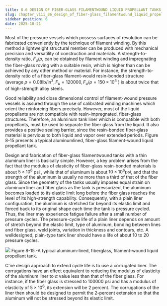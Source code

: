 ```yaml
---
title: 8.6 DESIGN OF FIBER-GLASS FILAMENTWOUND LIQUID PROPELLANT TANKS
slug: chapter_viii_86_design_of_fiber-glass_filamentwound_liquid_propellant_tanks
sidebar_position: 6
date: 2025-10-21
---
```


Most of the pressure vessels which possess surfaces of revolution can be fabricated conveniently by the technique of filament winding. By this method a lightweight structural member can
be produced with mechanical precision and versatility of construction and materials. A strength-to-density ratio, $F_{u} / \rho$, can be obtained by filament winding and impregnating the fiber-glass roving with a suitable resin, which is higher than can be achieved by any other method or material. For instance, the strength-to-density ratio of a fiber-glass filament-would resin-bonded structure (average $\rho=0.08 \mathrm{lb} / \mathrm{in}^{3}, F_{u}=120000, F_{u} / \rho =150 \times 10^{4}$ ) is about twice that of high-strength alloy steels.

Good reliability and close dimensional control of filament-wound pressure vessels is assured through the use of calibrated winding machines which orient the reinforcing fibers precisely. However, most of the liquid propellants are not compatible with resin-impregnated, fiber-glass structures. Therefore, an aluminum tank liner which is compatible with both propellants, must be used to separate the fiber glass from the liquid. It also provides a positive sealing barrier, since the resin-bonded fiber-glass material is pervious to both liquid and vapor over extended periods. Figure 8-15 presents a typical aluminumlined, fiber-glass filament-wound liquid propellant tank.

Design and fabrication of fiber-glass filamentwound tanks with a thin aluminum liner is basically simple. However, a key problem arises from the fact that the modulus of elasticity of fiber-glass resin-bonded materials is about $5 \times 10^{6}$ psi , while that of aluminum is about $10 \times 10^{6} \mathrm{psi}$, and that the strength of the aluminum is usually no more than a third of that of the fiber glass. Since the geometry of the tanks usually imposes equal strain on aluminum liner and fiber glass as the tank is pressurized, the aluminum becomes loaded to its elastic limit long before the fiber glass reaches the level of its high-strength capability. Consequently, with a plain liner configuration, the aluminum is stretched far beyond its elastic limit and forced back to its original shape each time the tank is pressure cycled. Thus, the liner may experience fatigue failure after a small number of pressure cycles. The pressure-cycle life of a plain liner depends on amount of stretch beyond the elastic limit, type of aluminum, bonding between lines and fiber glass, weld joints, variation in thickness and contours, etc. A welldesigned, plain-type tank liner should have a life of about 10 to 20 pressure cycles.

![](/img/DLPRE/image_297.jpg)
Figure 8-15.-A typical aluminum-lined, fiberglass, filament-wound liquid propellant tank.

C'ne design approach to extend cycle life is to use a corrugated liner. The corrugations have an effect equivalent to reducing the modulus of elasticity of the aluminum liner to $\alpha$ value less than that of the fiber glass. For instance, if the fiber glass is stressed to 100000 psi and has a modulus of elasticity of $5 \times 10^{6}$, its extension will be 2 percent. The corrugations of the liner then should be designed to permit the 2-percent extension so that the aluminum will not be stressed beyond its elastic limit.